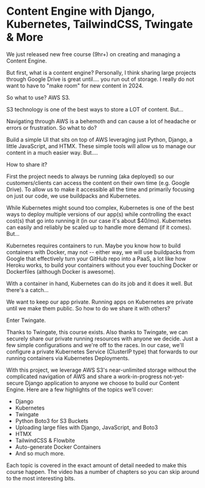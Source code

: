 
# Content Engine with Django, Kubernetes, TailwindCSS, Twingate & More

We just released new free course (9hr+) on creating and managing a Content Engine.

But first, what is a content engine? Personally, I think sharing large projects through Google Drive is great until.... you run out of storage. I really do not want to have to "make room" for new content in 2024. 

So what to use? AWS S3. 

S3 technology is one of the best ways to store a LOT of content. But...

Navigating through AWS is a behemoth and can cause a lot of headache or errors or frustration. So what to do?

Build a simple UI that sits on top of AWS leveraging just Python, Django, a little JavaScript, and HTMX. These simple tools will allow us to manage our content in a much easier way. But....

How to share it?

First the project needs to always be running (aka deployed) so our customers/clients can access the content on their own time (e.g. Google Drive). To allow us to make it accessible all the time and primarily focusing on just our code, we use buildpacks and Kubernetes. 

While Kubernetes might sound too complex, Kubernetes is one of the best ways to deploy multiple versions of our app(s) while controlling the exact cost(s) that go into running it (in our case it's about $40/mo). Kubernetes can easily and reliably be scaled up to handle more demand (if it comes). But...

Kubernetes requires containers to run. Maybe you know how to build containers with Docker, may not  -- either way, we will use buildpacks from Google that effectively turn your GitHub repo into a PaaS, a lot like how Heroku works, to build your containers without you ever touching Docker or Dockerfiles (although Docker is awesome).

With a container in hand, Kubernetes can do its job and it does it well. But there's a catch...

We want to keep our app private. Running apps on Kubernetes are private until we make them public. So how to do we share it with others?

Enter Twingate.

Thanks to Twingate, this course exists. Also thanks to Twingate, we can securely share our private running resources with anyone we decide. Just a few simple configurations and we're off to the races. In our case, we'll configure a private Kubernetes Service (ClusterIP type) that forwards to our running containers via Kubernetes Deployments.

With this project, we leverage AWS S3's near-unlimited storage without the complicated navigation of AWS and share a work-in-progress not-yet-secure Django application to anyone we choose to build our Content Engine. Here are a few highlights of the topics we'll cover:

- Django
- Kubernetes
- Twingate
- Python Boto3 for S3 Buckets
- Uploading large files with Django, JavaScript, and Boto3
- HTMX
- TailwindCSS & Flowbite
- Auto-generate Docker Containers
- And so much more.


Each topic is covered in the exact amount of detail needed to make this course happen. The video has a number of chapters so you can skip around to the most interesting bits.


